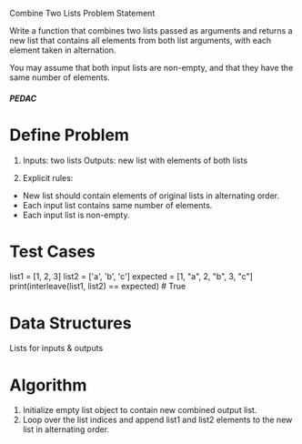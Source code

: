 Combine Two Lists Problem Statement

Write a function that combines two lists passed as arguments and returns a new list that contains all elements from both list arguments, with each element taken in alternation.

You may assume that both input lists are non-empty, and that they have the same number of elements.

##### PEDAC #####

# Define Problem

1. Inputs: two lists
   Outputs: new list with elements of both lists 

2. Explicit rules:
  - New list should contain elements of original lists in 
    alternating order.
  - Each input list contains same number of elements.
  - Each input list is non-empty.
   

# Test Cases

list1 = [1, 2, 3]
list2 = ['a', 'b', 'c']
expected = [1, "a", 2, "b", 3, "c"]
print(interleave(list1, list2) == expected)      # True

# Data Structures

Lists for inputs & outputs

# Algorithm

1. Initialize empty list object to contain new combined output list.
2. Loop over the list indices and append list1 and list2 elements
   to the new list in alternating order.